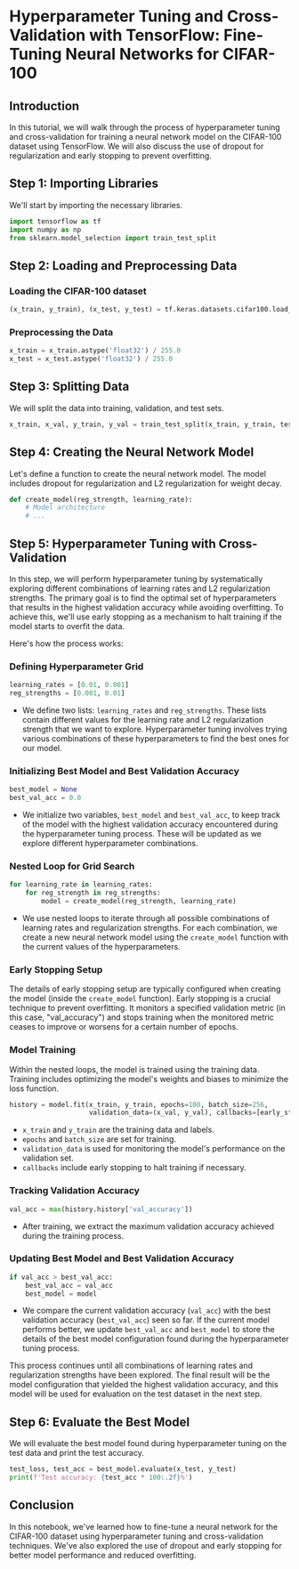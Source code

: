 # Hyperparameter Tuning and Cross-Validation with TensorFlow: Fine-Tuning Neural Networks for CIFAR-100

## Introduction

In this tutorial, we will walk through the process of hyperparameter tuning and cross-validation for training a neural network model on the CIFAR-100 dataset using TensorFlow. We will also discuss the use of dropout for regularization and early stopping to prevent overfitting.

## Step 1: Importing Libraries

We'll start by importing the necessary libraries.

```python
import tensorflow as tf
import numpy as np
from sklearn.model_selection import train_test_split
```

## Step 2: Loading and Preprocessing Data

### Loading the CIFAR-100 dataset

```python
(x_train, y_train), (x_test, y_test) = tf.keras.datasets.cifar100.load_data(label_mode='coarse')
```

### Preprocessing the Data

```python
x_train = x_train.astype('float32') / 255.0
x_test = x_test.astype('float32') / 255.0
```

## Step 3: Splitting Data

We will split the data into training, validation, and test sets.

```python
x_train, x_val, y_train, y_val = train_test_split(x_train, y_train, test_size=0.2, random_state=42)
```

## Step 4: Creating the Neural Network Model

Let's define a function to create the neural network model. The model includes dropout for regularization and L2 regularization for weight decay.

```python
def create_model(reg_strength, learning_rate):
    # Model architecture
    # ...
```

## Step 5: Hyperparameter Tuning with Cross-Validation

In this step, we will perform hyperparameter tuning by systematically exploring different combinations of learning rates and L2 regularization strengths. The primary goal is to find the optimal set of hyperparameters that results in the highest validation accuracy while avoiding overfitting. To achieve this, we'll use early stopping as a mechanism to halt training if the model starts to overfit the data.

Here's how the process works:

### Defining Hyperparameter Grid

```python
learning_rates = [0.01, 0.001]
reg_strengths = [0.001, 0.01]
```

- We define two lists: `learning_rates` and `reg_strengths`. These lists contain different values for the learning rate and L2 regularization strength that we want to explore. Hyperparameter tuning involves trying various combinations of these hyperparameters to find the best ones for our model.

### Initializing Best Model and Best Validation Accuracy

```python
best_model = None
best_val_acc = 0.0
```

- We initialize two variables, `best_model` and `best_val_acc`, to keep track of the model with the highest validation accuracy encountered during the hyperparameter tuning process. These will be updated as we explore different hyperparameter combinations.

### Nested Loop for Grid Search

```python
for learning_rate in learning_rates:
    for reg_strength in reg_strengths:
        model = create_model(reg_strength, learning_rate)
```

- We use nested loops to iterate through all possible combinations of learning rates and regularization strengths. For each combination, we create a new neural network model using the `create_model` function with the current values of the hyperparameters.

### Early Stopping Setup

The details of early stopping setup are typically configured when creating the model (inside the `create_model` function). Early stopping is a crucial technique to prevent overfitting. It monitors a specified validation metric (in this case, "val_accuracy") and stops training when the monitored metric ceases to improve or worsens for a certain number of epochs.

### Model Training

Within the nested loops, the model is trained using the training data. Training includes optimizing the model's weights and biases to minimize the loss function.

```python
history = model.fit(x_train, y_train, epochs=100, batch_size=256, 
                    validation_data=(x_val, y_val), callbacks=[early_stopping])
```

- `x_train` and `y_train` are the training data and labels.
- `epochs` and `batch_size` are set for training.
- `validation_data` is used for monitoring the model's performance on the validation set.
- `callbacks` include early stopping to halt training if necessary.

### Tracking Validation Accuracy

```python
val_acc = max(history.history['val_accuracy'])
```

- After training, we extract the maximum validation accuracy achieved during the training process.

### Updating Best Model and Best Validation Accuracy

```python
if val_acc > best_val_acc:
    best_val_acc = val_acc
    best_model = model
```

- We compare the current validation accuracy (`val_acc`) with the best validation accuracy (`best_val_acc`) seen so far. If the current model performs better, we update `best_val_acc` and `best_model` to store the details of the best model configuration found during the hyperparameter tuning process.

This process continues until all combinations of learning rates and regularization strengths have been explored. The final result will be the model configuration that yielded the highest validation accuracy, and this model will be used for evaluation on the test dataset in the next step.

## Step 6: Evaluate the Best Model

We will evaluate the best model found during hyperparameter tuning on the test data and print the test accuracy.

```python
test_loss, test_acc = best_model.evaluate(x_test, y_test)
print(f'Test accuracy: {test_acc * 100:.2f}%')
```

## Conclusion

In this notebook, we've learned how to fine-tune a neural network for the CIFAR-100 dataset using hyperparameter tuning and cross-validation techniques. We've also explored the use of dropout and early stopping for better model performance and reduced overfitting.

